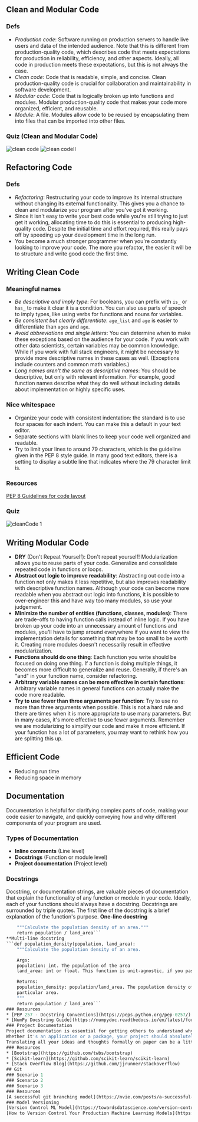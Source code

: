 ## Clean and Modular Code
### Defs
* *Production code*: Software running on production servers to handle live users and data of the intended audience. Note that this is different from production-quality code, which describes code that meets expectations for production in reliability, efficiency, and other aspects. Ideally, all code in production meets these expectations, but this is not always the case.
* *Clean code*: Code that is readable, simple, and concise. Clean production-quality code is crucial for collaboration and maintainability in software development.
* *Modular code*: Code that is logically broken up into functions and modules. Modular production-quality code that makes your code more organized, efficient, and reusable.
* *Module*: A file. Modules allow code to be reused by encapsulating them into files that can be imported into other files.
### Quiz (Clean and Modular Code)
![clean code](/screenshots/cleanAndModular.png "Clean and Modular Code")
![clean codeII](/screenshots/cleanAndModularII.png "Clean and Modular Code")
## Refactoring Code
### Defs
* *Refactoring*: Restructuring your code to improve its internal structure without changing its external functionality. This gives you a chance to clean and modularize your program after you've got it working.
* Since it isn't easy to write your best code while you're still trying to just get it working, allocating time to do this is essential to producing high-quality code. Despite the initial time and effort required, this really pays off by speeding up your development time in the long run.
* You become a much stronger programmer when you're constantly looking to improve your code. The more you refactor, the easier it will be to structure and write good code the first time.
## Writing Clean Code
### Meaningful names
* *Be descriptive and imply type*: For booleans, you can prefix with ```is_``` or ```has_``` to make it clear it is a condition. You can also use parts of speech to imply types, like using verbs for functions and nouns for variables.
* *Be consistent but clearly differentiate*: ```age_list``` and ```age``` is easier to differentiate than ```ages``` and ```age```.
* *Avoid abbreviations and single letters*: You can determine when to make these exceptions based on the audience for your code. If you work with other data scientists, certain variables may be common knowledge. While if you work with full stack engineers, it might be necessary to provide more descriptive names in these cases as well. (Exceptions include counters and common math variables.)
* *Long names aren't the same as descriptive names*: You should be descriptive, but only with relevant information. For example, good function names describe what they do well without including details about implementation or highly specific uses.
### Nice whitespace
* Organize your code with consistent indentation: the standard is to use four spaces for each indent. You can make this a default in your text editor.
* Separate sections with blank lines to keep your code well organized and readable.
* Try to limit your lines to around 79 characters, which is the guideline given in the PEP 8 style guide. In many good text editors, there is a setting to display a subtle line that indicates where the 79 character limit is.
### Resources
[PEP 8 Guidelines for code layout](https://peps.python.org/pep-0008/#code-lay-out)
### Quiz
![cleanCode 1](/screenshots/cleanCode_I.png "Clean code")
## Writing Modular Code
* **DRY** (Don't Repeat Yourself): Don't repeat yourself! Modularization allows you to reuse parts of your code. Generalize and consolidate repeated code in functions or loops.
* **Abstract out logic to improve readability**: Abstracting out code into a function not only makes it less repetitive, but also improves readability with descriptive function names. Although your code can become more readable when you abstract out logic into functions, it is possible to over-engineer this and have way too many modules, so use your judgement.
* **Minimize the number of entities (functions, classes, modules)**: There are trade-offs to having function calls instead of inline logic. If you have broken up your code into an unnecessary amount of functions and modules, you'll have to jump around everywhere if you want to view the implementation details for something that may be too small to be worth it. Creating more modules doesn't necessarily result in effective modularization.
* **Functions should do one thing**: Each function you write should be focused on doing one thing. If a function is doing multiple things, it becomes more difficult to generalize and reuse. Generally, if there's an "and" in your function name, consider refactoring.
* **Arbitrary variable names can be more effective in certain functions**: Arbitrary variable names in general functions can actually make the code more readable.
* **Try to use fewer than three arguments per function**: Try to use no more than three arguments when possible. This is not a hard rule and there are times when it is more appropriate to use many parameters. But in many cases, it's more effective to use fewer arguments. Remember we are modularizing to simplify our code and make it more efficient. If your function has a lot of parameters, you may want to rethink how you are splitting this up.
## Efficient Code
* Reducing run time
* Reducing space in memory
## Documentation
Documentation is helpful for clarifying complex parts of code, making your code easier to navigate, and quickly conveying how and why different components of your program are used.
### Types of Documentation
* **Inline comments** (Line level)
* **Docstrings** (Function or module level)
* **Project documentation** (Project level)
### Docstrings
Docstring, or documentation strings, are valuable pieces of documentation that explain the functionality of any function or module in your code. Ideally, each of your functions should always have a docstring.
Docstrings are surrounded by triple quotes. The first line of the docstring is a brief explanation of the function's purpose.
**One-line docstring**
```def population_density(population, land_area):
    """Calculate the population density of an area."""
    return population / land_area```
**Multi-line docstring
```def population_density(population, land_area):
    """Calculate the population density of an area.

    Args:
    population: int. The population of the area
    land_area: int or float. This function is unit-agnostic, if you pass in values in terms of square km or square miles the function will return a density in those units.

    Returns:
    population_density: population/land_area. The population density of a 
    particular area.
    """
    return population / land_area```
### Resources
* [PEP 257 - Docstring Conventions](https://peps.python.org/pep-0257/)
* [NumPy Docstring Guide](https://numpydoc.readthedocs.io/en/latest/format.html)
### Project Documentation
Project documentation is essential for getting others to understand why and how your code is relevant to them, whether they are potentials users of your project or developers who may contribute to your code. A great first step in project documentation is your README file. It will often be the first interaction most users will have with your project.
Whether it's an application or a package, your project should absolutely come with a README file. At a minimum, this should explain what it does, list its dependencies, and provide sufficiently detailed instructions on how to use it. Make it as simple as possible for others to understand the purpose of your project and quickly get something working.
Translating all your ideas and thoughts formally on paper can be a little difficult, but you'll get better over time, and doing so makes a significant difference in helping others realize the value of your project. Writing this documentation can also help you improve the design of your code, as you're forced to think through your design decisions more thoroughly. It also helps future contributors to follow your original intentions.
### Resources
* [Bootstrap](https://github.com/twbs/bootstrap)
* [Scikit-learn](https://github.com/scikit-learn/scikit-learn)
* [Stack Overflow Blog](https://github.com/jjrunner/stackoverflow)
## Git
### Scenario 1
### Scenario 2
### Scenario 3
### Resources
[A successful git branching model](https://nvie.com/posts/a-successful-git-branching-model/)
### Model Versioning
[Version Control ML Model](https://towardsdatascience.com/version-control-ml-model-4adb2db5f87c)
[How to Version Control Your Production Machine Learning Models](https://www.datarobot.com/blog/how-to-version-control-your-production-machine-learning-models/)
